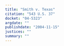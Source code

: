 ```yaml
---
title: "Smith v. Texas"
citation: "543 U.S. 37"
docket: "04-5323"
argdate: ""
publishdate: "2004-11-15"
justices: ""
summary: ""
---
```



